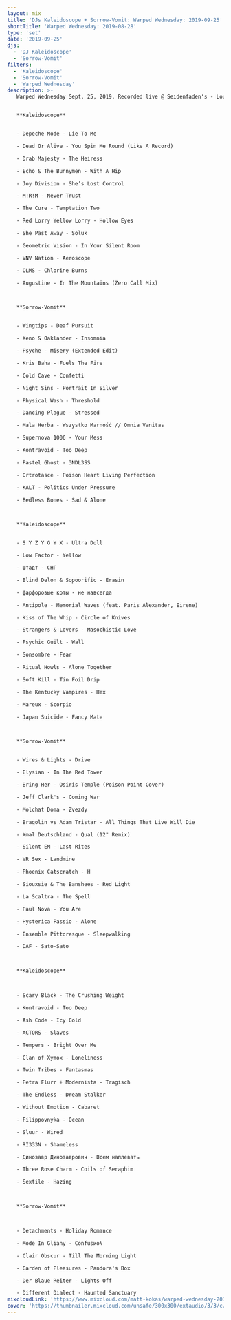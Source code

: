 ```yaml
---
layout: mix
title: 'DJs Kaleidoscope + Sorrow-Vomit: Warped Wednesday: 2019-09-25'
shortTitle: 'Warped Wednesday: 2019-08-28'
type: 'set'
date: '2019-09-25'
djs:
  - 'DJ Kaleidoscope'
  - 'Sorrow-Vomit'
filters:
  - 'Kaleidoscope'
  - 'Sorrow-Vomit'
  - 'Warped Wednesday'
description: >-
   Warped Wednesday Sept. 25, 2019. Recorded live @ Seidenfaden's - Louisville, KY. DJs Kaleidoscope and Sorrow-Vomit.


   **Kaleidoscope**


   - Depeche Mode - Lie To Me

   - Dead Or Alive - You Spin Me Round (Like A Record)

   - Drab Majesty - The Heiress

   - Echo & The Bunnymen - With A Hip

   - Joy Division - She’s Lost Control

   - M!R!M - Never Trust

   - The Cure - Temptation Two

   - Red Lorry Yellow Lorry - Hollow Eyes

   - She Past Away - Soluk

   - Geometric Vision - In Your Silent Room

   - VNV Nation - Aeroscope

   - OLMS - Chlorine Burns

   - Augustine - In The Mountains (Zero Call Mix)



   **Sorrow-Vomit**


   - Wingtips - Deaf Pursuit

   - Xeno & Oaklander - Insomnia

   - Psyche - Misery (Extended Edit)

   - Kris Baha - Fuels The Fire

   - Cold Cave - Confetti

   - Night Sins - Portrait In Silver

   - Physical Wash - Threshold

   - Dancing Plague - Stressed

   - Mala Herba - Wszystko Marność // Omnia Vanitas

   - Supernova 1006 - Your Mess

   - Kontravoid - Too Deep

   - Pastel Ghost - 3NDL3SS

   - Ortrotasce - Poison Heart Living Perfection

   - KALT - Politics Under Pressure

   - Bedless Bones - Sad & Alone



   **Kaleidoscope**


   - S Y Z Y G Y X - Ultra Doll

   - Low Factor - Yellow

   - Штадт - СНГ

   - Blind Delon & Sopoorific - Erasin

   - фарфоровые коты - не навсегда

   - Antipole - Memorial Waves (feat. Paris Alexander, Eirene)

   - Kiss of The Whip - Circle of Knives

   - Strangers & Lovers - Masochistic Love

   - Psychic Guilt - Wall

   - Sonsombre - Fear

   - Ritual Howls - Alone Together

   - Soft Kill - Tin Foil Drip

   - The Kentucky Vampires - Hex

   - Mareux - Scorpio

   - Japan Suicide - Fancy Mate



   **Sorrow-Vomit**


   - Wires & Lights - Drive

   - Elysian - In The Red Tower

   - Bring Her - Osiris Temple (Poison Point Cover)

   - Jeff Clark's - Coming War

   - Molchat Doma - Zvezdy

   - Bragolin vs Adam Tristar - All Things That Live Will Die

   - Xmal Deutschland - Qual (12" Remix)

   - Silent EM - Last Rites

   - VR Sex - Landmine

   - Phoenix Catscratch - H

   - Siouxsie & The Banshees - Red Light

   - La Scaltra - The Spell

   - Paul Nova - You Are

   - Hysterica Passio - Alone

   - Ensemble Pittoresque - Sleepwalking

   - DAF - Sato-Sato



   **Kaleidoscope**



   - Scary Black - The Crushing Weight

   - Kontravoid - Too Deep

   - Ash Code - Icy Cold

   - ACTORS - Slaves

   - Tempers - Bright Over Me

   - Clan of Xymox - Loneliness

   - Twin Tribes - Fantasmas

   - Petra Flurr + Modernista - Tragisch

   - The Endless - Dream Stalker

   - Without Emotion - Cabaret

   - Filippovnyka - Ocean

   - Sluur - Wired

   - RI333N - Shameless

   - Динозавр Динозаврович - Всем наплевать

   - Three Rose Charm - Coils of Seraphim

   - Sextile - Hazing



   **Sorrow-Vomit**



   - Detachments - Holiday Romance

   - Mode In Gliany - ConfusиoN

   - Clair Obscur - Till The Morning Light

   - Garden of Pleasures - Pandora's Box

   - Der Blaue Reiter - Lights Off

   - Different Dialect - Haunted Sanctuary
mixcloudLink: 'https://www.mixcloud.com/matt-kokas/warped-wednesday-2019-09-25-djs-kaleidoscope-and-sorrow-vomit-seidenfadens-louisville-ky'
cover: 'https://thumbnailer.mixcloud.com/unsafe/300x300/extaudio/3/3/c/3/6211-f413-4f1b-9336-914066ed2f05'
---
```

